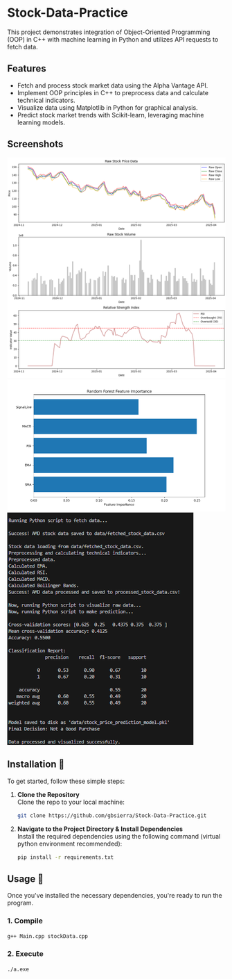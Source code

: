 # Stock-Data-Practice
This project demonstrates integration of Object-Oriented Programming (OOP) in C++ with machine learning in Python and utilizes API requests to fetch data.

## Features
- Fetch and process stock market data using the Alpha Vantage API.
- Implement OOP principles in C++ to preprocess data and calculate technical indicators.
- Visualize data using Matplotlib in Python for graphical analysis.
- Predict stock market trends with Scikit-learn, leveraging machine learning models.

## Screenshots
![Screenshot1](/screenshots/Screenshot1.png)
![Screenshot2](/screenshots/Screenshot2.png)  
![Screenshot3](/screenshots/Screenshot3.png)  

## Installation 📸
To get started, follow these simple steps:

1. **Clone the Repository**  
    Clone the repo to your local machine:
    ```sh
    git clone https://github.com/gbsierra/Stock-Data-Practice.git
    ```

2. **Navigate to the Project Directory & Install Dependencies**  
    Install the required dependencies using the following command (virtual python environment recommended):
    ```sh
    pip install -r requirements.txt
    ```


## Usage 🚀
Once you've installed the necessary dependencies, you're ready to run the program.

### 1. **Compile**

```sh
g++ Main.cpp stockData.cpp
```

### 2. **Execute**

```sh
./a.exe
```
